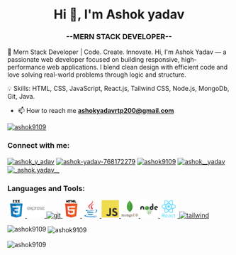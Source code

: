 <h1 align="center">Hi 👋, I'm Ashok yadav</h1>
<h3 align="center">--MERN STACK DEVELOPER--</h3>

🚀 Mern Stack Developer | Code. Create. Innovate.
Hi, I'm Ashok Yadav — a passionate web developer focused on building responsive, high-performance web applications. I blend clean design with efficient code and love solving real-world problems through logic and structure.

💡 Skills: HTML, CSS, JavaScript, React.js, Tailwind CSS, Node.js, MongoDb, Git, Java.
- 📫 How to reach me **ashokyadavrtp200@gmail.com**


<p align="left"> <a href="https://github.com/ryo-ma/github-profile-trophy"><img src="https://github-profile-trophy.vercel.app/?username=ashok9109" alt="ashok9109" /></a> </p>


<h3 align="left">Connect with me:</h3>
<p align="left">
<a href="https://twitter.com/ashok_y_adav" target="blank"><img align="center" src="https://raw.githubusercontent.com/rahuldkjain/github-profile-readme-generator/master/src/images/icons/Social/twitter.svg" alt="ashok_y_adav" height="30" width="40" /></a>
<a href="https://linkedin.com/in/ashok-yadav-768172279" target="blank"><img align="center" src="https://raw.githubusercontent.com/rahuldkjain/github-profile-readme-generator/master/src/images/icons/Social/linked-in-alt.svg" alt="ashok-yadav-768172279" height="30" width="40" /></a>
<a href="https://codesandbox.com/ashok9109" target="blank"><img align="center" src="https://raw.githubusercontent.com/rahuldkjain/github-profile-readme-generator/master/src/images/icons/Social/codesandbox.svg" alt="ashok9109" height="30" width="40" /></a>
<a href="https://fb.com/ashok__yadav" target="blank"><img align="center" src="https://raw.githubusercontent.com/rahuldkjain/github-profile-readme-generator/master/src/images/icons/Social/facebook.svg" alt="ashok__yadav" height="30" width="40" /></a>
<a href="https://instagram.com/_ashok.yadav__" target="blank"><img align="center" src="https://raw.githubusercontent.com/rahuldkjain/github-profile-readme-generator/master/src/images/icons/Social/instagram.svg" alt="_ashok.yadav__" height="30" width="40" /></a>
</p>

<h3 align="left">Languages and Tools:</h3>
<p align="left"> <a href="https://www.w3schools.com/css/" target="_blank" rel="noreferrer"> <img src="https://raw.githubusercontent.com/devicons/devicon/master/icons/css3/css3-original-wordmark.svg" alt="css3" width="40" height="40"/> </a> <a href="https://expressjs.com" target="_blank" rel="noreferrer"> <img src="https://raw.githubusercontent.com/devicons/devicon/master/icons/express/express-original-wordmark.svg" alt="express" width="40" height="40"/> </a> <a href="https://git-scm.com/" target="_blank" rel="noreferrer"> <img src="https://www.vectorlogo.zone/logos/git-scm/git-scm-icon.svg" alt="git" width="40" height="40"/> </a> <a href="https://www.w3.org/html/" target="_blank" rel="noreferrer"> <img src="https://raw.githubusercontent.com/devicons/devicon/master/icons/html5/html5-original-wordmark.svg" alt="html5" width="40" height="40"/> </a> <a href="https://www.java.com" target="_blank" rel="noreferrer"> <img src="https://raw.githubusercontent.com/devicons/devicon/master/icons/java/java-original.svg" alt="java" width="40" height="40"/> </a> <a href="https://developer.mozilla.org/en-US/docs/Web/JavaScript" target="_blank" rel="noreferrer"> <img src="https://raw.githubusercontent.com/devicons/devicon/master/icons/javascript/javascript-original.svg" alt="javascript" width="40" height="40"/> </a> <a href="https://www.mongodb.com/" target="_blank" rel="noreferrer"> <img src="https://raw.githubusercontent.com/devicons/devicon/master/icons/mongodb/mongodb-original-wordmark.svg" alt="mongodb" width="40" height="40"/> </a> <a href="https://nodejs.org" target="_blank" rel="noreferrer"> <img src="https://raw.githubusercontent.com/devicons/devicon/master/icons/nodejs/nodejs-original-wordmark.svg" alt="nodejs" width="40" height="40"/> </a> <a href="https://reactjs.org/" target="_blank" rel="noreferrer"> <img src="https://raw.githubusercontent.com/devicons/devicon/master/icons/react/react-original-wordmark.svg" alt="react" width="40" height="40"/> </a> <a href="https://tailwindcss.com/" target="_blank" rel="noreferrer"> <img src="https://www.vectorlogo.zone/logos/tailwindcss/tailwindcss-icon.svg" alt="tailwind" width="40" height="40"/> </a> </p>

<p><img align="left" src="https://github-readme-stats.vercel.app/api/top-langs?username=ashok9109&show_icons=true&locale=en&layout=compact" alt="ashok9109" /></p>

<p>&nbsp;<img align="center" src="https://github-readme-stats.vercel.app/api?username=ashok9109&show_icons=true&locale=en" alt="ashok9109" /></p>

<p><img align="center" src="https://github-readme-streak-stats.herokuapp.com/?user=ashok9109&" alt="ashok9109" /></p>
